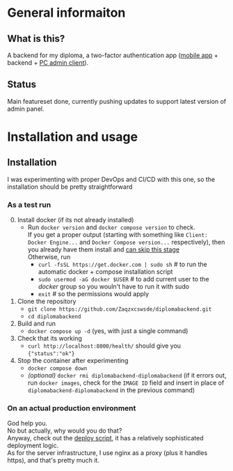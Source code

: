 # General informaiton
## What is this?
A backend for my diploma, a two-factor authentication app ([mobile app](https://github.com/Zaqzxcswsde/diplomamobile) + backend + [PC admin client](https://github.com/Zaqzxcswsde/diplomaadminpanel)).
## Status
Main featureset done, currently pushing updates to support latest version of admin panel.

# Installation and usage
## Installation
I was experimenting with proper DevOps and CI/CD with this one, so the installation should be pretty straightforward
### As a test run
0. Install docker (if its not already installed)
   - Run `docker version` and `docker compose version` to check.\
If you get a proper output (starting with something like `Client: Docker Engine...` and `Docker Compose version...` respectively), then you already have them install and <ins>can skip this stage</ins>\
Otherwise, run
     - `curl -fsSL https://get.docker.com | sudo sh` # to run the automatic docker + compose installation script
     - `sudo usermod -aG docker $USER` # to add current user to the *docker* group so you wouln't have to run it with sudo
     - `exit` # so the permissions would apply
1. Clone the repository
   - `git clone https://github.com/Zaqzxcswsde/diplomabackend.git`
   - `cd diplomabackend`
2. Build and run
   - `docker compose up -d` (yes, with just a single command)
3. Check that its working
   - `curl http://localhost:8000/health/` should give you `{"status":"ok"}`
4. Stop the container after experimenting
   - `docker compose down`
   - *(optional)* `docker rmi diplomabackend-diplomabackend` (if it errors out, run `docker images`, check for the `IMAGE ID` field and insert in place of `diplomabackend-diplomabackend` in the previous command)
### On an actual production environment
God help you.\
No but actually, why would you do that?\
Anyway, check out the [deploy script](.github/workflows/deploy.yml), it has a relatively sophisticated deployment logic.\
As for the server infrastructure, I use nginx as a proxy (plus it handles https), and that's pretty much it.
